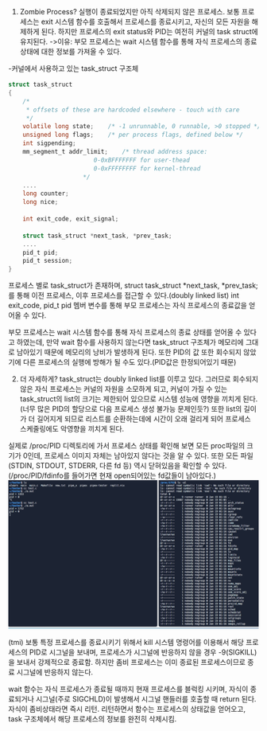 1. Zombie Process?
실행이 종료되었지만 아직 삭제되지 않은 프로세스.
보통 프로세스는 exit 시스템 함수를 호출해서 프로세스를 종료시키고, 자신의 모든 자원을 해제하게 된다.
하지만 프로세스의 exit status와 PID는 여전히 커널의 task struct에 유지된다.
->이유: 부모 프로세스는 wait 시스템 함수를 통해 자식 프로세스의 종료 상태에 대한 정보를 가져올 수 있다.

-커널에서 사용하고 있는 task_struct 구조체
```C
struct task_struct 
{
    /*
     * offsets of these are hardcoded elsewhere - touch with care
     */
    volatile long state;    /* -1 unrunnable, 0 runnable, >0 stopped */
    unsigned long flags;    /* per process flags, defined below */
    int sigpending;
    mm_segment_t addr_limit;    /* thread address space:
                        0-0xBFFFFFFF for user-thead
                        0-0xFFFFFFFF for kernel-thread
                     */
    ....
    long counter;
    long nice;

    int exit_code, exit_signal;

	struct task_struct *next_task, *prev_task;
    ....
    pid_t pid;
    pid_t session;
}
```
프로세스 별로 task_struct가 존재하며, struct task_struct *next_task, *prev_task;를 통해 이전 프로세스, 이후 프로세스를 접근할 수 있다.(doubly linked list)
int exit_code, pid_t pid 멤버 변수를 통해 부모 프로세스는 자식 프로세스의 종료값을 얻어올 수 있다.

부모 프로세스는 wait 시스템 함수를 통해 자식 프로세스의 종료 상태를 얻어올 수 있다고 하였는데, 만약 wait 함수를 사용하지 않는다면 task_struct 구조체가 메모리에 그대로 남아있기 때문에 메모리의 낭비가 발생하게 된다.
또한 PID의 값 또한 회수되지 않았기에 다른 프로세스의 실행에 방해가 될 수도 있다.(PID값은 한정되어있기 때문)

2. 더 자세하게?
task_struct는 doubly linked list를 이루고 있다.
그러므로 회수되지 않은 자식 프로세스는 커널의 자원을 소모하게 되고, 커널이 가질 수 있는 task_struct의 list의 크기는 제한되어 있으므로 시스템 성능에 영향을 끼치게 된다.(너무 많은 PID의 할당으로 다음 프로세스 생성 불가능 문제인듯?)
또한 list의 길이가 더 길어지게 되므로 리스트를 순환하는데에 시간이 오래 걸리게 되어 프로세스 스케줄링에도 악영향을 끼치게 된다.

실제로 /proc/PID 디렉토리에 가서 프로세스 상태를 확인해 보면 모든 proc파일의 크기가 0인데, 프로세스 이미지 자체는 남아있지 않다는 것을 알 수 있다. 또한 모든 파일(STDIN, STDOUT, STDERR, 다른 fd 등) 역시 닫혀있음을 확인할 수 있다. (/proc/PID/fdinfo를 들어가면 현재 open되어있는 fd값들이 남아있다.)
![img](/process.png)

(tmi)
보통 특정 프로세스를 종료시키기 위해서 kill 시스템 명령어를 이용해서 해당 프로세스의 PID로 시그널을 보내며, 프로세스가 시그널에 반응하지 않을 경우 -9(SIGKILL)을 보내서 강제적으로 종료함.
하지만 좀비 프로세스는 이미 종료된 프로세스이므로 종료 시그널에 반응하지 않는다.

wait 함수는 자식 프로세스가 종료될 때까지 현재 프로세스를 블럭킹 시키며, 자식이 종료되거나 시그널(주로 SIGCHLD)이 발생해서 시그널 핸들러를 호출할 때 return 된다.
자식이 좀비상태라면 즉시 리턴.
리턴하면서 함수는 프로세스의 상태값을 얻어오고, task 구조체에서 해당 프로세스의 정보를 완전히 삭제시킴.
